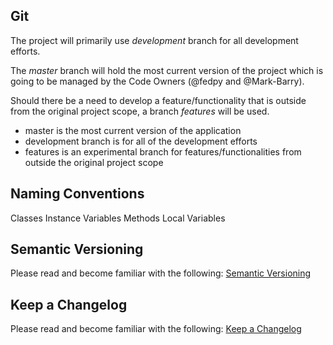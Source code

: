 ## Git

The project will primarily use *development* branch for all development efforts.

The *master* branch will hold the most current version of the project which is going to be managed by the Code Owners (@fedpy and @Mark-Barry).

Should there be a need to develop a feature/functionality that is outside from the original project scope, a branch *features* will be used.

- master is the most current version of the application
- development branch is for all of the development efforts
- features is an experimental branch for features/functionalities from outside the original project scope

## Naming Conventions
Classes
Instance Variables
Methods
Local Variables

## Semantic Versioning
Please read and become familiar with the following:
[Semantic Versioning](https://semver.org/spec/v2.0.0.html)

## Keep a Changelog
Please read and become familiar with the following:
[Keep a Changelog](https://keepachangelog.com/en/1.0.0)
